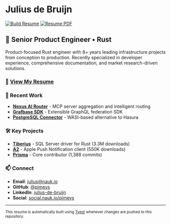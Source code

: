 # Julius de Bruijn

[![Build Resume](https://github.com/pimeys/resume/actions/workflows/build-resume.yml/badge.svg)](https://github.com/pimeys/resume/actions/workflows/build-resume.yml)
[![Resume PDF](https://img.shields.io/badge/Resume-PDF-blue?style=flat-square&logo=adobe-acrobat-reader)](https://github.com/pimeys/resume/blob/main/resume.pdf)

## 👋 Senior Product Engineer • Rust

Product-focused Rust engineer with 8+ years leading infrastructure projects from conception to production. Recently specialized in developer experience, comprehensive documentation, and market research-driven solutions.

### 📄 [View My Resume](https://github.com/pimeys/resume/blob/main/resume.pdf)

### 🚀 Recent Work

- **[Nexus AI Router](https://github.com/grafbase/nexus)** - MCP server aggregation and intelligent routing
- **[Grafbase SDK](https://docs.rs/grafbase-sdk/latest/grafbase_sdk/)** - Extensible GraphQL federation SDK
- **[PostgreSQL Connector](https://github.com/grafbase/extensions/tree/main/extensions/postgres)** - WASI-based alternative to Hasura

### 🛠️ Key Projects

- **[Tiberius](https://github.com/prisma/tiberius)** - SQL Server driver for Rust (3.3M downloads)
- **[A2](https://github.com/reown-com/a2)** - Apple Push Notification client (550K downloads)
- **[Prisma](https://github.com/prisma/prisma)** - Core contributor (1,388 commits)

### 📫 Connect

- **Email**: julius@nauk.io
- **GitHub**: [@pimeys](https://github.com/pimeys)
- **LinkedIn**: [julius-de-bruijn](https://linkedin.com/in/julius-de-bruijn-61b787171)
- **Social**: [social.nauk.io/pimeys](https://social.nauk.io/pimeys)

---

<sub>This resume is automatically built using [Typst](https://github.com/typst/typst) whenever changes are pushed to this repository.</sub>